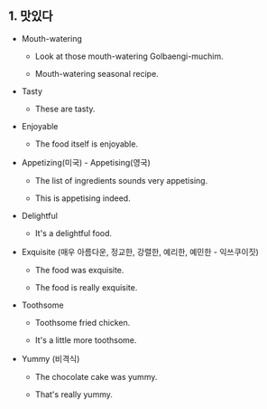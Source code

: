 ## 1. 맛있다

- Mouth-watering

    - Look at those mouth-watering Golbaengi-muchim.

    - Mouth-watering seasonal recipe.

- Tasty

    - These are tasty.

- Enjoyable

    - The food itself is enjoyable.

- Appetizing(미국) - Appetising(영국)

    - The list of ingredients sounds very appetising.

    - This is appetising indeed.

- Delightful

    - It's a delightful food.

- Exquisite (매우 아름다운, 정교한, 강렬한, 예리한, 예민한 - 익쓰쿠이짓)

    - The food was exquisite.

    - The food is really exquisite.

- Toothsome

    - Toothsome fried chicken.

    - It's a little more toothsome.

- Yummy (비격식)

    - The chocolate cake was yummy.

    - That's really yummy.


